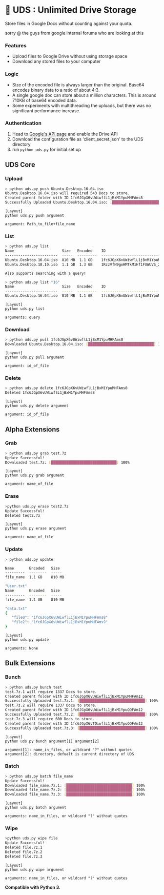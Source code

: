 # :milky_way: UDS : Unlimited Drive Storage

Store files in Google Docs without counting against your quota.

sorry @ the guys from google internal forums who are looking at this

### Features

- Upload files to Google Drive without using storage space
- Download any stored files to your computer

### Logic

- Size of the encoded file is always larger than the original. Base64 encodes binary data to a ratio of about 4:3.
- A single google doc can store about a million characters. This is around 710KB of base64 encoded data.
- Some experiments with multithreading the uploads, but there was no significant performance increase.

### Authentication

1. Head to [Google's API page](https://developers.google.com/drive/api/v3/quickstart/python) and enable the Drive API
2. Download the configuration file as 'client_secret.json' to the UDS directory
3. run `python uds.py` for initial set up

## UDS Core

### Upload

```sh
> python uds.py push Ubuntu.Desktop.16.04.iso
Ubuntu.Desktop.16.04.iso will required 543 Docs to store.
Created parent folder with ID 1fc6JGpX6vUWiwflL1jBxM1YpuMHFAms8
Successfully Uploaded Ubuntu.Desktop.16.04.iso: [██████████████████████████████] 100%
```

```
[Layout]
python uds.py push argument

argument: Path_to_file+file_name
```

### List

```sh
> python uds.py list
Name                      Size   Encoded    ID
------------------------  -----  ---------  ---------------------------------  
Ubuntu.Desktop.16.04.iso  810 MB  1.1 GB    1fc6JGpX6vUWiwflL1jBxM1YpuMHFAms8
Ubuntu.Desktop.18.10.iso  1.1 GB  1.3 GB    1RzzVfN9goHMTkM1Hf1FUWUVS_2R3GK7D

Also supports searching with a query!

> python uds.py list "16"
Name                      Size   Encoded    ID
------------------------  -----  ---------  ---------------------------------  
Ubuntu.Desktop.16.04.iso  810 MB  1.1 GB    1fc6JGpX6vUWiwflL1jBxM1YpuMHFAms8
```

```
[Layout]
python uds.py list

arguments: query
```

### Download

```sh
> python uds.py pull 1fc6JGpX6vUWiwflL1jBxM1YpuMHFAms8
Downloaded Ubuntu.Desktop.16.04.iso: [██████████████████████████████] 100%
```

```
[Layout]
python uds.py pull argument

argument: id_of_file
```

### Delete

```sh
> python uds.py delete 1fc6JGpX6vUWiwflL1jBxM1YpuMHFAms8
Deleted 1fc6JGpX6vUWiwflL1jBxM1YpuMHFAms8
```

```
[Layout]
python uds.py delete argument

argument: id_of_file
```
## Alpha Extensions


### Grab

```sh
> python uds.py grab test.7z
Update Successful!
Downloaded test.7z: [██████████████████████████████] 100%
```

```
[Layout]
python uds.py grab argument

argument: name_of_file
```

### Erase

```sh
>python uds.py erase test2.7z
Update Successful!
Deleted test2.7z
```

```
[Layout]
python uds.py erase argument

argument: name_of_file
```

### Update

```sh
> python uds.py update

Name       Encoded   Size 
---------  --------  -----
file_name  1.1 GB    810 MB 

"User.txt"
Name       Encoded   Size 
---------  --------  -----
file_name  1.1 GB    810 MB 

"data.txt"
{
   "file0": "1fc6JGpX6vUWiwflL1jBxM1YpuMHFAms8"
   "file2": "1fc6JGpX6vUWiwflL1jBxM1YpuMHFAms9"
}
```

```
[Layout]
python uds.py update

arguments: None
```

## Bulk Extensions

### Bunch

```sh
> python uds.py bunch test
test.7z.1 will require 1337 Docs to store.
Created parent folder with ID 1fc6JGpX6vUWiwflL1jBxM1YpuMHFAm12
Successfully Uploaded test.7z.1: [██████████████████████████████] 100%
test.7z.2 will require 1337 Docs to store.
Created parent folder with ID 1fc6JGpX6vUWiwflL1jBxM1YpuQQFAm12
Successfully Uploaded test.7z.2: [██████████████████████████████] 100%
test.7z.3 will require 600 Docs to store.
Created parent folder with ID 1fc6JGpX6vTOiwflL1jBxM1YpuQQFAm12
Successfully Uploaded test.7z.3: [██████████████████████████████] 100%
```

```
[Layout]
python uds.py bunch argument[1] argument[2]

argument[1]: name_in_files, or wildcard "?" without quotes
argument[2]: directory, defualt is current directory of UDS
```


### Batch

```sh
> python uds.py batch file_name
Update Successful!
Downloaded file_name.7z.1: [██████████████████████████████] 100%
Downloaded file_name.7z.2: [██████████████████████████████] 100%
Downloaded file_name.7z.3: [██████████████████████████████] 100%
```

```
[Layout]
python uds.py batch argument

arguments: name_in_files, or wildcard "?" without quotes
```

### Wipe

```sh
>python uds.py wipe file
Update Successful!
Deleted file.7z.1
Deleted file.7z.2
Deleted file.7z.3
```

```
[Layout]
python uds.py wipe argument

arguments: name_in_files, or wildcard "?" without quotes
```


**Compatible with Python 3.**
